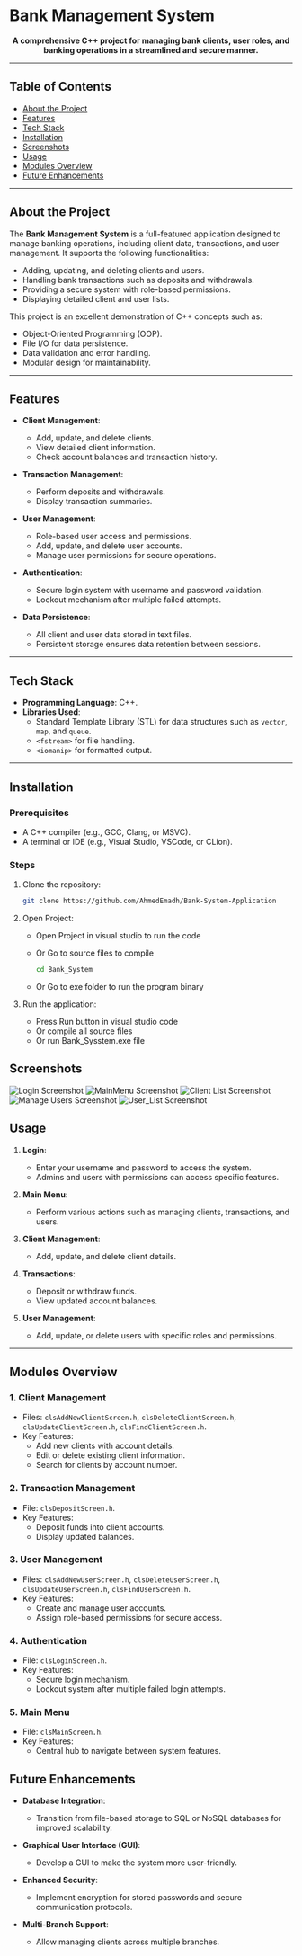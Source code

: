 # Bank Management System

<p align="center"><strong>A comprehensive C++ project for managing bank clients, user roles, and banking operations in a streamlined and secure manner.</strong></p>

---

## Table of Contents

- [About the Project](#about-the-project)
- [Features](#features)
- [Tech Stack](#tech-stack)
- [Installation](#installation)
- [Screenshots](#screenshots)
- [Usage](#usage)
- [Modules Overview](#modules-overview)
- [Future Enhancements](#future-enhancements)

---

## About the Project

The **Bank Management System** is a full-featured application designed to manage banking operations, including client data, transactions, and user management. It supports the following functionalities:

- Adding, updating, and deleting clients and users.
- Handling bank transactions such as deposits and withdrawals.
- Providing a secure system with role-based permissions.
- Displaying detailed client and user lists.

This project is an excellent demonstration of C++ concepts such as:

- Object-Oriented Programming (OOP).
- File I/O for data persistence.
- Data validation and error handling.
- Modular design for maintainability.

---

## Features

- **Client Management**:
  
  - Add, update, and delete clients.
  - View detailed client information.
  - Check account balances and transaction history.

- **Transaction Management**:
  
  - Perform deposits and withdrawals.
  - Display transaction summaries.

- **User Management**:
  
  - Role-based user access and permissions.
  - Add, update, and delete user accounts.
  - Manage user permissions for secure operations.

- **Authentication**:
  
  - Secure login system with username and password validation.
  - Lockout mechanism after multiple failed attempts.

- **Data Persistence**:
  
  - All client and user data stored in text files.
  - Persistent storage ensures data retention between sessions.

---

## Tech Stack

- **Programming Language**: C++.
- **Libraries Used**:
  - Standard Template Library (STL) for data structures such as `vector`, `map`, and `queue`.
  - `<fstream>` for file handling.
  - `<iomanip>` for formatted output.

---

## Installation

### Prerequisites

- A C++ compiler (e.g., GCC, Clang, or MSVC).
- A terminal or IDE (e.g., Visual Studio, VSCode, or CLion).

### Steps

1. Clone the repository:
   
   ```bash
   git clone https://github.com/AhmedEmadh/Bank-System-Application
   ```

2. Open Project:
   
   - Open Project in visual studio to run the code
   
   - Or Go to source files to compile
     
     ```bash
     cd Bank_System
     ```
   
   - Or Go to exe folder to run the program binary

3. Run the application:
   
   - Press Run button in visual studio code
   - Or compile all source files
   - Or run Bank_Sysstem.exe file

## Screenshots

![Login Screenshot](https://github.com/AhmedEmadh/Bank-System-Application/blob/master/Login_Screen.png)
![MainMenu Screenshot](https://github.com/AhmedEmadh/Bank-System-Application/blob/master/Main%20menu.png)
![Client List Screenshot](https://github.com/AhmedEmadh/Bank-System-Application/blob/master/Client_List.png)
![Manage Users Screenshot](https://github.com/AhmedEmadh/Bank-System-Application/blob/master/Manage%20Users.png)
![User_List Screenshot](https://github.com/AhmedEmadh/Bank-System-Application/blob/master/User_List.png)

## Usage

1. **Login**:
   
   - Enter your username and password to access the system.
   - Admins and users with permissions can access specific features.

2. **Main Menu**:
   
   - Perform various actions such as managing clients, transactions, and users.

3. **Client Management**:
   
   - Add, update, and delete client details.

4. **Transactions**:
   
   - Deposit or withdraw funds.
   - View updated account balances.

5. **User Management**:
   
   - Add, update, or delete users with specific roles and permissions.

---

## Modules Overview

### 1. **Client Management**

- Files: `clsAddNewClientScreen.h`, `clsDeleteClientScreen.h`, `clsUpdateClientScreen.h`, `clsFindClientScreen.h`.
- Key Features:
  - Add new clients with account details.
  - Edit or delete existing client information.
  - Search for clients by account number.

### 2. **Transaction Management**

- File: `clsDepositScreen.h`.
- Key Features:
  - Deposit funds into client accounts.
  - Display updated balances.

### 3. **User Management**

- Files: `clsAddNewUserScreen.h`, `clsDeleteUserScreen.h`, `clsUpdateUserScreen.h`, `clsFindUserScreen.h`.
- Key Features:
  - Create and manage user accounts.
  - Assign role-based permissions for secure access.

### 4. **Authentication**

- File: `clsLoginScreen.h`.
- Key Features:
  - Secure login mechanism.
  - Lockout system after multiple failed login attempts.

### 5. **Main Menu**

- File: `clsMainScreen.h`.
- Key Features:
  - Central hub to navigate between system features.

## Future Enhancements

- **Database Integration**:
  
  - Transition from file-based storage to SQL or NoSQL databases for improved scalability.

- **Graphical User Interface (GUI)**:
  
  - Develop a GUI to make the system more user-friendly.

- **Enhanced Security**:
  
  - Implement encryption for stored passwords and secure communication protocols.

- **Multi-Branch Support**:
  
  - Allow managing clients across multiple branches.
